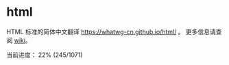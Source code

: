 # html

HTML 标准的简体中文翻译 https://whatwg-cn.github.io/html/ 。
更多信息请查阅 [wiki][wiki]。

当前进度： 22% (245/1071)

[wiki]: https://github.com/whatwg-cn/html/wiki

